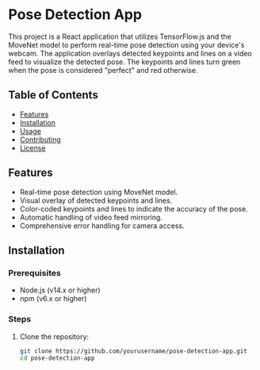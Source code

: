 # Pose Detection App

This project is a React application that utilizes TensorFlow.js and the MoveNet model to perform real-time pose detection using your device's webcam. The application overlays detected keypoints and lines on a video feed to visualize the detected pose. The keypoints and lines turn green when the pose is considered "perfect" and red otherwise.

## Table of Contents

- [Features](#features)
- [Installation](#installation)
- [Usage](#usage)
- [Contributing](#contributing)
- [License](#license)

## Features

- Real-time pose detection using MoveNet model.
- Visual overlay of detected keypoints and lines.
- Color-coded keypoints and lines to indicate the accuracy of the pose.
- Automatic handling of video feed mirroring.
- Comprehensive error handling for camera access.

## Installation

### Prerequisites

- Node.js (v14.x or higher)
- npm (v6.x or higher)

### Steps

1. Clone the repository:

   ```bash
   git clone https://github.com/yourusername/pose-detection-app.git
   cd pose-detection-app
